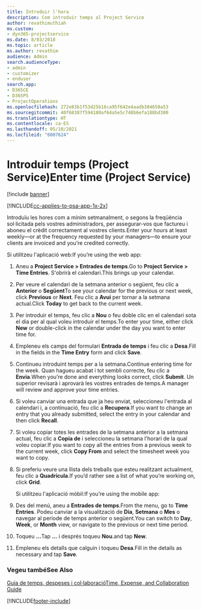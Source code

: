 ```yaml
---
title: Introduir l'hora
description: Com introduir temps al Project Service
author: revathimuthiah
ms.custom:
- dyn365-projectservice
ms.date: 8/03/2018
ms.topic: article
ms.author: revathim
audience: Admin
search.audienceType:
- admin
- customizer
- enduser
search.app:
- D365CE
- D365PS
- ProjectOperations
ms.openlocfilehash: 272e83b1f53d25b16ca95f642e4aadb304658a53
ms.sourcegitcommit: 40f68387f594180af64a5e5c748b6efa188bd300
ms.translationtype: HT
ms.contentlocale: ca-ES
ms.lasthandoff: 05/10/2021
ms.locfileid: "6007624"
---
```

# <a name="enter-time-project-service"></a><span data-ttu-id="56614-103">Introduir temps (Project Service)</span><span class="sxs-lookup"><span data-stu-id="56614-103">Enter time (Project Service)</span></span>

[!include [banner](../includes/psa-now-project-operations.md)]

[!INCLUDE[cc-applies-to-psa-app-1x-2x](../includes/cc-applies-to-psa-app-1x-2x.md)]

<span data-ttu-id="56614-104">Introduïu les hores com a mínim setmanalment, o segons la freqüència sol·licitada pels vostres administradors, per assegurar-vos que factureu i aboneu el crèdit correctament al vostres clients.</span><span class="sxs-lookup"><span data-stu-id="56614-104">Enter your hours at least weekly—or at the frequency requested by your managers—to ensure your clients are invoiced and you’re credited correctly.</span></span>  
  
 <span data-ttu-id="56614-105">Si utilitzeu l'aplicació web:</span><span class="sxs-lookup"><span data-stu-id="56614-105">If you’re using the web app:</span></span>  
  
1. <span data-ttu-id="56614-106">Aneu a **Project Service > Entrades de temps**.</span><span class="sxs-lookup"><span data-stu-id="56614-106">Go to **Project Service > Time Entries**.</span></span> <span data-ttu-id="56614-107">S'obrirà el calendari.</span><span class="sxs-lookup"><span data-stu-id="56614-107">This brings up your calendar.</span></span>  
  
2. <span data-ttu-id="56614-108">Per veure el calendari de la setmana anterior o següent, feu clic a **Anterior** o **Següent**</span><span class="sxs-lookup"><span data-stu-id="56614-108">To see your calendar for the previous or next week, click **Previous** or **Next**.</span></span> <span data-ttu-id="56614-109">Feu clic a **Avui** per tornar a la setmana actual.</span><span class="sxs-lookup"><span data-stu-id="56614-109">Click **Today** to get back to the current week.</span></span>  
  
3. <span data-ttu-id="56614-110">Per introduir el temps, feu clic a **Nou** o feu doble clic en el calendari sota el dia per al qual voleu introduir el temps.</span><span class="sxs-lookup"><span data-stu-id="56614-110">To enter your time, either click **New** or double-click in the calendar under the day you want to enter time for.</span></span>  
  
4. <span data-ttu-id="56614-111">Empleneu els camps del formulari **Entrada de temps** i feu clic a **Desa**.</span><span class="sxs-lookup"><span data-stu-id="56614-111">Fill in the fields in the **Time Entry** form and click **Save**.</span></span>  
  
5. <span data-ttu-id="56614-112">Continueu introduint temps per a la setmana.</span><span class="sxs-lookup"><span data-stu-id="56614-112">Continue entering time for the week.</span></span> <span data-ttu-id="56614-113">Quan hagueu acabat i tot sembli correcte, feu clic a **Envia**.</span><span class="sxs-lookup"><span data-stu-id="56614-113">When you’re done and everything looks correct, click **Submit**.</span></span> <span data-ttu-id="56614-114">Un superior revisarà i aprovarà les vostres entrades de temps.</span><span class="sxs-lookup"><span data-stu-id="56614-114">A manager will review and approve your time entries.</span></span>  
  
6. <span data-ttu-id="56614-115">Si voleu canviar una entrada que ja heu enviat, seleccioneu l'entrada al calendari i, a continuació, feu clic a **Recupera**.</span><span class="sxs-lookup"><span data-stu-id="56614-115">If you want to change an entry that you already submitted, select the entry in your calendar and then click **Recall**.</span></span>  
  
7. <span data-ttu-id="56614-116">Si voleu copiar totes les entrades de la setmana anterior a la setmana actual, feu clic a **Copia de** i seleccioneu la setmana l'horari de la qual voleu copiar.</span><span class="sxs-lookup"><span data-stu-id="56614-116">If you want to copy all the entries from a previous week to the current week, click **Copy From** and select the timesheet week you want to copy.</span></span>  
  
8. <span data-ttu-id="56614-117">Si preferiu veure una llista dels treballs que esteu realitzant actualment, feu clic a **Quadrícula**.</span><span class="sxs-lookup"><span data-stu-id="56614-117">If you’d rather see a list of what you’re working on, click **Grid**.</span></span>  
  
   <span data-ttu-id="56614-118">Si utilitzeu l'aplicació mòbil:</span><span class="sxs-lookup"><span data-stu-id="56614-118">If you’re using the mobile app:</span></span>  
  
9. <span data-ttu-id="56614-119">Des del menú, aneu a **Entrades de temps**.</span><span class="sxs-lookup"><span data-stu-id="56614-119">From the menu, go to **Time Entries**.</span></span>     <span data-ttu-id="56614-120">Podeu canviar a la visualització de **Dia**, **Setmana** o **Mes** o navegar al període de temps anterior o següent.</span><span class="sxs-lookup"><span data-stu-id="56614-120">You can switch to **Day**, **Week**, or **Month** view, or navigate to the previous or next time period.</span></span>  
  
10. <span data-ttu-id="56614-121">Toqueu **...**</span><span class="sxs-lookup"><span data-stu-id="56614-121">Tap **…**</span></span> <span data-ttu-id="56614-122">i després toqueu **Nou**.</span><span class="sxs-lookup"><span data-stu-id="56614-122">and tap **New**.</span></span>  
  
11. <span data-ttu-id="56614-123">Empleneu els detalls que calguin i toqueu **Desa**.</span><span class="sxs-lookup"><span data-stu-id="56614-123">Fill in the details as necessary and tap **Save**.</span></span>  
  
### <a name="see-also"></a><span data-ttu-id="56614-124">Vegeu també</span><span class="sxs-lookup"><span data-stu-id="56614-124">See Also</span></span>  
 [<span data-ttu-id="56614-125">Guia de temps, despeses i col·laboració</span><span class="sxs-lookup"><span data-stu-id="56614-125">Time, Expense, and Collaboration Guide</span></span>](../psa/time-expense-collaboration-guide.md)


[!INCLUDE[footer-include](../includes/footer-banner.md)]